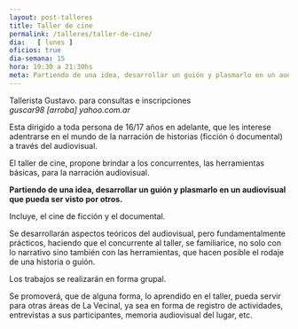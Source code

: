 ```yaml
---
layout: post-talleres
title: Taller de cine
permalink: /talleres/taller-de-cine/
dia:   [ lunes ]
oficios: true
dia-semana: 15
hora: 19:30 a 21:30hs
meta: Partiendo de una idea, desarrollar un guión y plasmarlo en un audiovisual que pueda ser visto por otros.
---
```


Tallerista Gustavo. para consultas e inscripciones <br>
<i>guscar98 [arroba] yahoo.com.ar</i>

Esta dirigido a toda persona de 16/17 años en adelante, que les interese adentrarse en el mundo de la narración de historias (ficción ó documental) a través del audiovisual.

El taller de cine, propone brindar a los concurrentes, las herramientas básicas, para la narración audiovisual.

<b>Partiendo de una idea, desarrollar un guión y plasmarlo en un audiovisual que pueda ser visto por otros.</b>

Incluye, el cine de ficción y el documental.

Se desarrollarán aspectos teóricos del audiovisual, pero fundamentalmente prácticos, haciendo que el concurrente al taller, se familiarice, no solo con lo narrativo sino también con las herramientas, que hacen posible el rodaje de una historia o guión.

Los trabajos se realizarán en forma grupal.

Se promoverá, que de alguna forma, lo aprendido en el taller, pueda servir para otras áreas de La Vecinal, ya sea en forma de registro de actividades, entrevistas a sus participantes, memoria audiovisual del lugar, etc.
